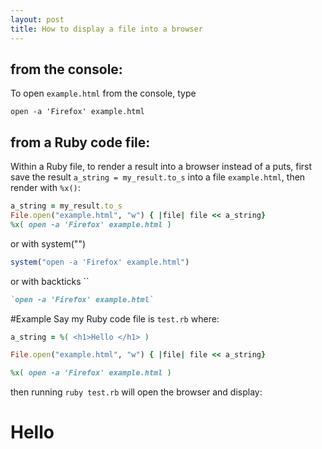 ```yaml
---
layout: post
title: How to display a file into a browser
---
```


## from the console:
To open `example.html` from the console, type 
```
open -a 'Firefox' example.html
```

## from a Ruby code file:
Within a Ruby file, to render a result into a browser instead of a puts, first save the result `a_string = my_result.to_s` into a file `example.html`, then render with `%x()`:

```ruby
a_string = my_result.to_s
File.open("example.html", "w") { |file| file << a_string}
%x( open -a 'Firefox' example.html )
```
or with system("")
```ruby
system("open -a 'Firefox' example.html")
```
or with backticks ``
```ruby
`open -a 'Firefox' example.html`
```

#Example
Say my Ruby code file is `test.rb` where:
```ruby
a_string = %( <h1>Hello </h1> )

File.open("example.html", "w") { |file| file << a_string}

%x( open -a 'Firefox' example.html )
```
then running `ruby test.rb` will open the browser and display:
<h1> Hello </h1>
